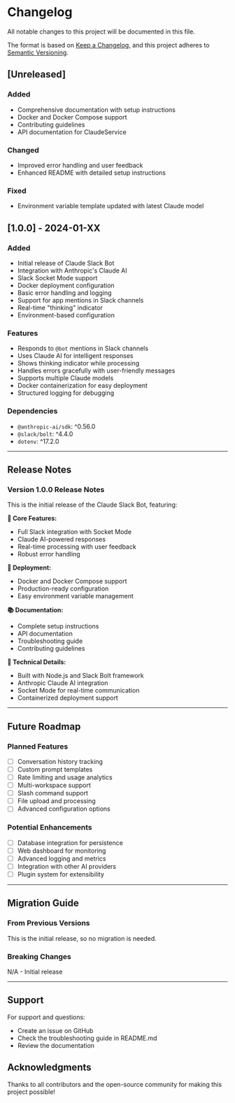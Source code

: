 # Changelog

All notable changes to this project will be documented in this file.

The format is based on [Keep a Changelog](https://keepachangelog.com/en/1.0.0/),
and this project adheres to [Semantic Versioning](https://semver.org/spec/v2.0.0.html).

## [Unreleased]

### Added
- Comprehensive documentation with setup instructions
- Docker and Docker Compose support
- Contributing guidelines
- API documentation for ClaudeService

### Changed
- Improved error handling and user feedback
- Enhanced README with detailed setup instructions

### Fixed
- Environment variable template updated with latest Claude model

## [1.0.0] - 2024-01-XX

### Added
- Initial release of Claude Slack Bot
- Integration with Anthropic's Claude AI
- Slack Socket Mode support
- Docker deployment configuration
- Basic error handling and logging
- Support for app mentions in Slack channels
- Real-time "thinking" indicator
- Environment-based configuration

### Features
- Responds to `@bot` mentions in Slack channels
- Uses Claude AI for intelligent responses
- Shows thinking indicator while processing
- Handles errors gracefully with user-friendly messages
- Supports multiple Claude models
- Docker containerization for easy deployment
- Structured logging for debugging

### Dependencies
- `@anthropic-ai/sdk`: ^0.56.0
- `@slack/bolt`: ^4.4.0
- `dotenv`: ^17.2.0

---

## Release Notes

### Version 1.0.0 Release Notes

This is the initial release of the Claude Slack Bot, featuring:

**🚀 Core Features:**
- Full Slack integration with Socket Mode
- Claude AI-powered responses
- Real-time processing with user feedback
- Robust error handling

**🐳 Deployment:**
- Docker and Docker Compose support
- Production-ready configuration
- Easy environment variable management

**📚 Documentation:**
- Complete setup instructions
- API documentation
- Troubleshooting guide
- Contributing guidelines

**🔧 Technical Details:**
- Built with Node.js and Slack Bolt framework
- Anthropic Claude AI integration
- Socket Mode for real-time communication
- Containerized deployment support

---

## Future Roadmap

### Planned Features
- [ ] Conversation history tracking
- [ ] Custom prompt templates
- [ ] Rate limiting and usage analytics
- [ ] Multi-workspace support
- [ ] Slash command support
- [ ] File upload and processing
- [ ] Advanced configuration options

### Potential Enhancements
- [ ] Database integration for persistence
- [ ] Web dashboard for monitoring
- [ ] Advanced logging and metrics
- [ ] Integration with other AI providers
- [ ] Plugin system for extensibility

---

## Migration Guide

### From Previous Versions
This is the initial release, so no migration is needed.

### Breaking Changes
N/A - Initial release

---

## Support

For support and questions:
- Create an issue on GitHub
- Check the troubleshooting guide in README.md
- Review the documentation

## Acknowledgments

Thanks to all contributors and the open-source community for making this project possible!